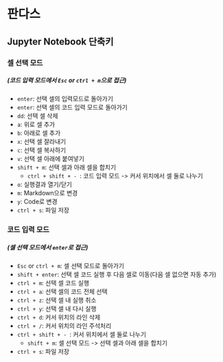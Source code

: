 # 판다스
## Jupyter Notebook 단축키
### 셀 선택 모드
##### (코드 입력 모드에서 `Esc` or `ctrl + m`으로 접근)
- `enter`: 선택 셀의 입력모드로 돌아가기
- `enter`: 선택 셀의 코드 입력 모드로 돌아가기
- `dd`: 선택 셀 삭제
- `a`: 위로 셀 추가
- `b`: 아래로 셀 추가
- `x`: 선택 셀 잘라내기
- `c`: 선택 셀 복사하기
- `v`: 선택 셀 아래에 붙여넣기
- `shift + m`: 선택 셀과 아래 셀을 합치기
  - `ctrl + shift + - `: 코드 입력 모드 -> 커서 위치에서 셀 둘로 나누기
- `o`: 실행결과 열기/닫기
- `m`: Markdown으로 변경
- `y`: Code로 변경
- `ctrl + s`: 파일 저장

### 코드 입력 모드
##### (셀 선택 모드에서 `enter`로 접근)
- `Esc` or `ctrl + m`: 셀 선택 모드로 돌아가기
- `shift + enter`: 선택 셀 코드 실행 후 다음 셀로 이동(다음 셀 없으면 자동 추가)
- `ctrl + m`: 선택 셀 코드 실행
- `ctrl + a`: 선택 셀의 코드 전체 선택
- `ctrl + z`: 선택 셀 내 실행 취소
- `ctrl + y`: 선택 셀 내 다시 실행
- `ctrl + d`: 커서 위치의 라인 삭제
- `ctrl + /`: 커서 위치의 라인 주석처리
- `ctrl + shift + - `: 커서 위치에서 셀 둘로 나누기
  - `shift + m`: 셀 선택 모드 -> 선택 셀과 아래 셀을 합치기
- `ctrl + s`: 파일 저장
